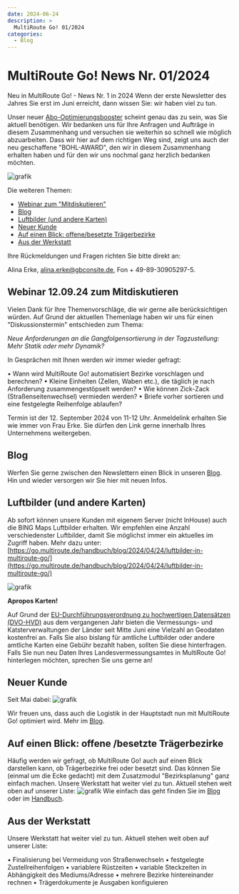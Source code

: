 ```yaml
---
date: 2024-06-24
description: >
  MultiRoute Go! 01/2024
categories:
  - Blog
---
```


# MultiRoute Go! News Nr. 01/2024


Neu in MultiRoute Go! - News Nr. 1 in 2024
Wenn der erste Newsletter des Jahres Sie erst im Juni erreicht, dann wissen Sie: wir haben viel zu tun.

Unser neuer [Abo-Optimierungsbooster](https://go.multiroute.de/handbuch/zusatzmodule/#abo-optimierungsbooster) scheint genau das zu sein, was Sie aktuell benötigen. Wir bedanken uns für Ihre Anfragen und Aufträge in diesem Zusammenhang und versuchen sie weiterhin so schnell wie möglich abzuarbeiten.
Dass wir hier auf dem richtigen Weg sind, zeigt uns auch der neu geschaffene "BOHL-AWARD", den wir in diesem Zusammenhang erhalten haben und für den wir uns nochmal ganz herzlich bedanken möchten.

<!-- more -->

![grafik](https://github.com/gbconsite/MultiRoute-Go/assets/99329016/9b8a308b-703b-4ef3-b344-cf397379d361)


Die weiteren Themen:

- [Webinar zum "Mitdiskutieren"](https://go.multiroute.de/handbuch/blog/2024/06/24/multiroute-go-news-nr-012024/#webinar-120924-zum-mitdiskutieren)
- [Blog](https://go.multiroute.de/handbuch/blog/2024/06/24/multiroute-go-news-nr-012024/#blog)
- [Luftbilder (und andere Karten)](https://go.multiroute.de/handbuch/blog/2024/06/24/multiroute-go-news-nr-012024/#luftbilder-und-andere-karten)
- [Neuer Kunde](https://go.multiroute.de/handbuch/blog/2024/06/24/multiroute-go-news-nr-012024/#neuer-kunde)
- [Auf einen Blick: offene/besetzte Trägerbezirke](https://go.multiroute.de/handbuch/blog/2024/06/24/multiroute-go-news-nr-012024/#auf-einen-blick-offene-besetzte-tragerbezirke)
- [Aus der Werkstatt](https://go.multiroute.de/handbuch/blog/2024/06/24/multiroute-go-news-nr-012024/#aus-der-werkstatt)


Ihre Rückmeldungen und Fragen richten Sie bitte direkt an:

Alina Erke, alina.erke@gbconsite.de, Fon + 49-89-30905297-5.

## Webinar 12.09.24 zum Mitdiskutieren

Vielen Dank für Ihre Themenvorschläge, die wir gerne alle berücksichtigen würden. Auf Grund der aktuellen Themenlage haben wir uns für einen "Diskussionstermin" entschieden zum Thema:

_Neue Anforderungen an die Gangfolgensortierung in der Tagzustellung: 
Mehr Statik oder mehr Dynamik?_

In Gesprächen mit Ihnen werden wir immer wieder gefragt:

•	Wann wird MultiRoute Go! automatisiert Bezirke vorschlagen und berechnen?
•	Kleine Einheiten (Zellen, Waben etc.), die täglich je nach Anforderung zusammengestöpselt werden?
•	Wie können Zick-Zack (Straßenseitenwechsel) vermieden werden?
•	Briefe vorher sortieren und eine festgelegte Reihenfolge ablaufen?

Termin ist der 12. September 2024 von 11-12 Uhr. 
Anmeldelink erhalten Sie wie immer von Frau Erke. Sie dürfen den Link gerne innerhalb Ihres Unternehmens weitergeben.


## Blog

Werfen Sie gerne zwischen den Newslettern einen Blick in unseren [Blog](https://go.multiroute.de/handbuch/blog/). Hin und wieder versorgen wir Sie hier mit neuen Infos.


## Luftbilder (und andere Karten)
 
Ab sofort können unsere Kunden mit eigenem Server (nicht InHouse) auch die BING Maps Luftbilder erhalten.
Wir empfehlen eine Anzahl verschiedenster Luftbilder, damit Sie möglichst immer ein aktuelles im Zugriff haben.
Mehr dazu unter:
[https://go.multiroute.de/handbuch/blog/2024/04/24/luftbilder-in-multiroute-go/](https://go.multiroute.de/handbuch/blog/2024/04/24/luftbilder-in-multiroute-go/)

![grafik](https://github.com/gbconsite/MultiRoute-Go/assets/99329016/1b1f71ca-02b7-461a-8935-d5abae0517bc)

**Apropos Karten!**

Auf Grund der [EU-Durchführungsverordnung zu hochwertigen Datensätzen (DVO-HVD)](https://www.govdata.de/hochwertige-datensaetze) aus dem vergangenen Jahr bieten die Vermessungs- und Katsterverwaltungen der Länder seit Mitte Juni eine Vielzahl an Geodaten kostenfrei an. Falls Sie also bislang für amtliche Luftbilder oder andere amtliche Karten eine Gebühr bezahlt haben, sollten Sie diese hinterfragen.
Falls Sie nun neu Daten Ihres Landesvermessungsamtes in MultiRoute Go! hinterlegen möchten, sprechen Sie uns gerne an!


## Neuer Kunde

Seit Mai dabei:
![grafik](https://github.com/gbconsite/MultiRoute-Go/assets/99329016/9d47d7ec-b597-478d-b4b8-94a7b6fe7dd6)

Wir freuen uns, dass auch die Logistik in der Hauptstadt nun mit MultiRoute Go! optimiert wird. 
Mehr im [Blog](https://go.multiroute.de/handbuch/blog/2024/05/08/neuer-multiroute-go-kunde-berlin-last-mile/).

## Auf einen Blick: offene /besetzte Trägerbezirke
Häufig werden wir gefragt, ob MultiRoute Go! auch auf einen Blick darstellen kann, ob Trägerbezirke frei oder besetzt sind. Das können Sie (einmal um die Ecke gedacht) mit dem Zusatzmodul "Bezirksplanung" ganz einfach machen. 
Unsere Werkstatt hat weiter viel zu tun. Aktuell stehen weit oben auf unserer Liste:
![grafik](https://github.com/gbconsite/MultiRoute-Go/assets/99329016/1c95f414-83f3-433e-9fe5-fd4334a44145)
Wie einfach das geht finden Sie im [Blog](https://go.multiroute.de/handbuch/blog/2024/06/20/zusatzmodul-bezirksplaner-f%C3%BCr-einf%C3%A4rbungen-nutzen/) oder im [Handbuch](https://go.multiroute.de/handbuch/zusatzmodule/#bezirksplanung).


## Aus der Werkstatt
Unsere Werkstatt hat weiter viel zu tun. Aktuell stehen weit oben auf unserer Liste:

•	Finalisierung bei Vermeidung von Straßenwechseln
•	festgelegte Zustellreihenfolgen
•	variablere Rüstzeiten
•	variable Steckzeiten in Abhängigkeit des Mediums/Adresse
•	mehrere Bezirke hintereinander rechnen
•	Trägerdokumente je Ausgaben konfiguieren
